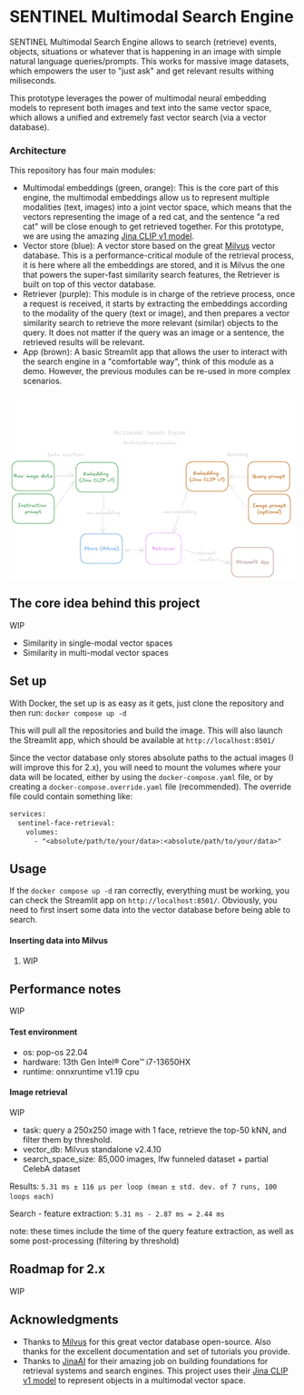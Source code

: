 # SENTINEL Multimodal Search Engine

SENTINEL Multimodal Search Engine allows to search (retrieve) events, objects, situations or whatever that is happening in an image with simple natural language queries/prompts. This works for massive image datasets, which empowers the user to "just ask" and get relevant results withing miliseconds.

This prototype leverages the power of multimodal neural embedding models to represent both images and text into the same vector space, which allows a unified and extremely fast vector search (via a vector database).


### Architecture

This repository has four main modules:

- Multimodal embeddings (green, orange): This is the core part of this engine, the multimodal embeddings allow us to represent multiple modalities (text, images) into a joint vector space, which means that the vectors representing the image of a red cat, and the sentence "a red cat" will be close enough to get retrieved together. For this prototype, we are using the amazing [Jina CLIP v1 model](https://jina.ai/news/jina-clip-v1-a-truly-multimodal-embeddings-model-for-text-and-image/).
- Vector store (blue): A vector store based on the great [Milvus](https://github.com/milvus-io/milvus) vector database. This is a performance-critical module of the retrieval process, it is here where all the embeddings are stored, and it is Milvus the one that powers the super-fast similarity search features, the Retriever is built on top of this vector database.
- Retriever (purple): This module is in charge of the retrieve process, once a request is received, it starts by extracting the embeddings according to the modality of the query (text or image), and then prepares a vector similarity search to retrieve the more relevant (similar) objects to the query. It does not matter if the query was an image or a sentence, the retrieved results will be relevant.
- App (brown): A basic Streamlit app that allows the user to interact with the search engine in a "comfortable way", think of this module as a demo. However, the previous modules can be re-used in more complex scenarios.

<p align="center">
  <img src="assets/readme/multimodal-search-architecture.png" align="middle" width = "1000" />
</p>

## The core idea behind this project
WIP
- Similarity in single-modal vector spaces
- Similarity in multi-modal vector spaces

## Set up

With Docker, the set up is as easy as it gets, just clone the repository and then run: `docker compose up -d`

This will pull all the repositories and build the image. This will also launch the Streamlit app, which should be available at `http://localhost:8501/`

Since the vector database only stores absolute paths to the actual images (I will improve this for 2.x), you will need to mount the volumes where your data will be located, either by using the `docker-compose.yaml` file, or by creating a `docker-compose.override.yaml` file (recommended). The override file could contain something like:

```
services:
  sentinel-face-retrieval:
    volumes:
      - "<absolute/path/to/your/data>:<absolute/path/to/your/data>"
```

## Usage

If the `docker compose up -d` ran correctly, everything must be working, you can check the Streamlit app on `http://localhost:8501/`. Obviously, you need to first insert some data into the vector database before being able to search.

#### Inserting data into Milvus
1. WIP

## Performance notes

WIP

#### Test environment
- os: pop-os 22.04
- hardware: 13th Gen Intel® Core™ i7-13650HX
- runtime: onnxruntime v1.19 cpu

#### Image retrieval
WIP

- task: query a 250x250 image with 1 face, retrieve the top-50 kNN, and filter them by threshold.
- vector_db: Milvus standalone v2.4.10
- search_space_size: 85,000 images, lfw funneled dataset + partial CelebA dataset

Results: `5.31 ms ± 116 μs per loop (mean ± std. dev. of 7 runs, 100 loops each)`

Search - feature extraction: `5.31 ms - 2.87 ms = 2.44 ms`

note: these times include the time of the query feature extraction, as well as some post-processing (filtering by threshold)

## Roadmap for 2.x

WIP

## Acknowledgments

- Thanks to [Milvus](https://github.com/milvus-io/milvus) for this great vector database open-source. Also thanks for the excellent documentation and set of tutorials you provide.
- Thanks to [JinaAI](https://jina.ai/) for their amazing job on building foundations for retrieval systems and search engines. This project uses their [Jina CLIP v1 model](https://jina.ai/news/jina-clip-v1-a-truly-multimodal-embeddings-model-for-text-and-image/) to represent objects in a multimodal vector space.
